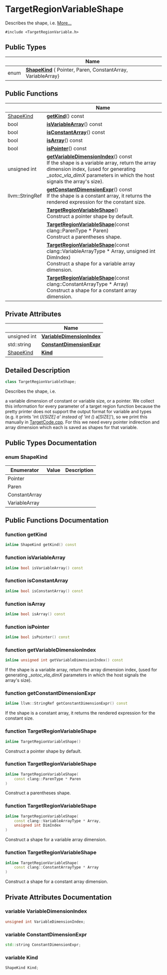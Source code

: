 # TargetRegionVariableShape



Describes the shape, i.e.  [More...](#detailed-description)


`#include <TargetRegionVariable.h>`

## Public Types

|                | Name           |
| -------------- | -------------- |
| enum| **[ShapeKind](../Classes/classTargetRegionVariableShape.md#enum-shapekind)** { Pointer, Paren, ConstantArray, VariableArray} |

## Public Functions

|                | Name           |
| -------------- | -------------- |
| [ShapeKind](../Classes/classTargetRegionVariableShape.md#enum-shapekind) | **[getKind](../Classes/classTargetRegionVariableShape.md#function-getkind)**() const |
| bool | **[isVariableArray](../Classes/classTargetRegionVariableShape.md#function-isvariablearray)**() const |
| bool | **[isConstantArray](../Classes/classTargetRegionVariableShape.md#function-isconstantarray)**() const |
| bool | **[isArray](../Classes/classTargetRegionVariableShape.md#function-isarray)**() const |
| bool | **[isPointer](../Classes/classTargetRegionVariableShape.md#function-ispointer)**() const |
| unsigned int | **[getVariableDimensionIndex](../Classes/classTargetRegionVariableShape.md#function-getvariabledimensionindex)**() const<br>If the shape is a variable array, return the array dimension index, (used for generating __sotoc_vla_dimX_ parameters in which the host signals the array's size).  |
| llvm::StringRef | **[getConstantDimensionExpr](../Classes/classTargetRegionVariableShape.md#function-getconstantdimensionexpr)**() const<br>If the shape is a constant array, it returns the rendered expression for the constant size.  |
| | **[TargetRegionVariableShape](../Classes/classTargetRegionVariableShape.md#function-targetregionvariableshape)**()<br>Construct a pointer shape by default.  |
| | **[TargetRegionVariableShape](../Classes/classTargetRegionVariableShape.md#function-targetregionvariableshape)**(const clang::ParenType * Paren)<br>Construct a parentheses shape.  |
| | **[TargetRegionVariableShape](../Classes/classTargetRegionVariableShape.md#function-targetregionvariableshape)**(const clang::VariableArrayType * Array, unsigned int DimIndex)<br>Construct a shape for a variable array dimension.  |
| | **[TargetRegionVariableShape](../Classes/classTargetRegionVariableShape.md#function-targetregionvariableshape)**(const clang::ConstantArrayType * Array)<br>Construct a shape for a constant array dimension.  |

## Private Attributes

|                | Name           |
| -------------- | -------------- |
| unsigned int | **[VariableDimensionIndex](../Classes/classTargetRegionVariableShape.md#variable-variabledimensionindex)**  |
| std::string | **[ConstantDimensionExpr](../Classes/classTargetRegionVariableShape.md#variable-constantdimensionexpr)**  |
| [ShapeKind](../Classes/classTargetRegionVariableShape.md#enum-shapekind) | **[Kind](../Classes/classTargetRegionVariableShape.md#variable-kind)**  |

## Detailed Description

```cpp
class TargetRegionVariableShape;
```

Describes the shape, i.e. 

a variable dimension of constant or variable size, or a pointer. We collect this information for every parameter of a target region function because the pretty printer does not support the output format for variable and types (e.g. it prints 'int (*)[SIZE] a' instead of 'int (*) a[SIZE]'), so we print this manually in [TargetCode.cpp](../Files/TargetCode_8cpp.md#file-targetcode.cpp). For this we need every pointer indirection and array dimension which each is saved as shapes for that variable. 

## Public Types Documentation

### enum ShapeKind

| Enumerator | Value | Description |
| ---------- | ----- | ----------- |
| Pointer | |   |
| Paren | |   |
| ConstantArray | |   |
| VariableArray | |   |




## Public Functions Documentation

### function getKind

```cpp
inline ShapeKind getKind() const
```


### function isVariableArray

```cpp
inline bool isVariableArray() const
```


### function isConstantArray

```cpp
inline bool isConstantArray() const
```


### function isArray

```cpp
inline bool isArray() const
```


### function isPointer

```cpp
inline bool isPointer() const
```


### function getVariableDimensionIndex

```cpp
inline unsigned int getVariableDimensionIndex() const
```

If the shape is a variable array, return the array dimension index, (used for generating __sotoc_vla_dimX_ parameters in which the host signals the array's size). 

### function getConstantDimensionExpr

```cpp
inline llvm::StringRef getConstantDimensionExpr() const
```

If the shape is a constant array, it returns the rendered expression for the constant size. 

### function TargetRegionVariableShape

```cpp
inline TargetRegionVariableShape()
```

Construct a pointer shape by default. 

### function TargetRegionVariableShape

```cpp
inline TargetRegionVariableShape(
    const clang::ParenType * Paren
)
```

Construct a parentheses shape. 

### function TargetRegionVariableShape

```cpp
inline TargetRegionVariableShape(
    const clang::VariableArrayType * Array,
    unsigned int DimIndex
)
```

Construct a shape for a variable array dimension. 

### function TargetRegionVariableShape

```cpp
inline TargetRegionVariableShape(
    const clang::ConstantArrayType * Array
)
```

Construct a shape for a constant array dimension. 

## Private Attributes Documentation

### variable VariableDimensionIndex

```cpp
unsigned int VariableDimensionIndex;
```


### variable ConstantDimensionExpr

```cpp
std::string ConstantDimensionExpr;
```


### variable Kind

```cpp
ShapeKind Kind;
```


